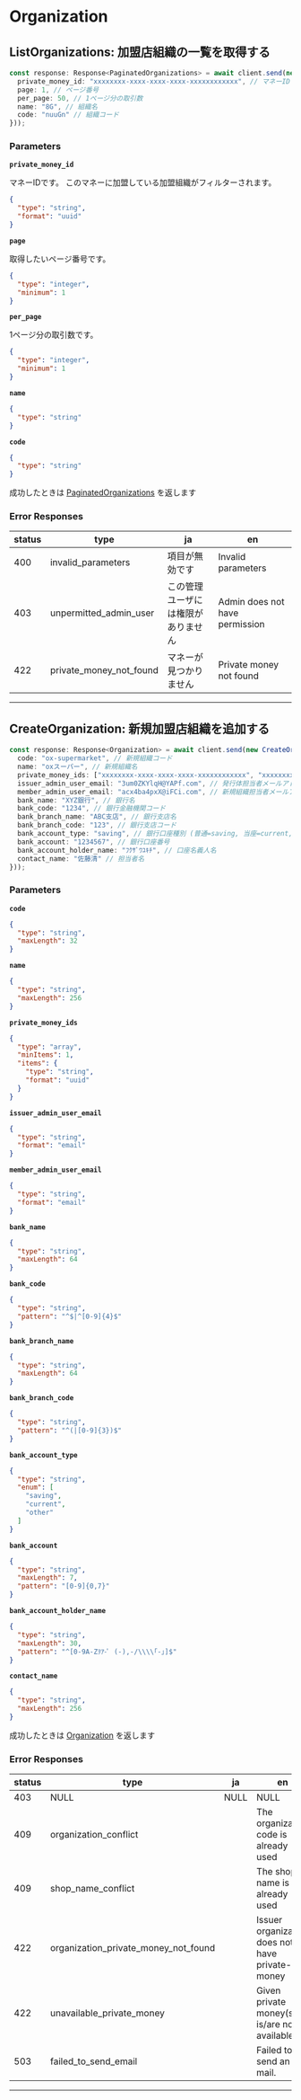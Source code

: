 # Organization

<a name="list-organizations"></a>
## ListOrganizations: 加盟店組織の一覧を取得する

```typescript
const response: Response<PaginatedOrganizations> = await client.send(new ListOrganizations({
  private_money_id: "xxxxxxxx-xxxx-xxxx-xxxx-xxxxxxxxxxxx", // マネーID
  page: 1, // ページ番号
  per_page: 50, // 1ページ分の取引数
  name: "8G", // 組織名
  code: "nuuGn" // 組織コード
}));
```



### Parameters
**`private_money_id`** 
  

マネーIDです。
このマネーに加盟している加盟組織がフィルターされます。

```json
{
  "type": "string",
  "format": "uuid"
}
```

**`page`** 
  

取得したいページ番号です。

```json
{
  "type": "integer",
  "minimum": 1
}
```

**`per_page`** 
  

1ページ分の取引数です。

```json
{
  "type": "integer",
  "minimum": 1
}
```

**`name`** 
  


```json
{
  "type": "string"
}
```

**`code`** 
  


```json
{
  "type": "string"
}
```



成功したときは
[PaginatedOrganizations](./responses.md#paginated-organizations)
を返します

### Error Responses
|status|type|ja|en|
|---|---|---|---|
|400|invalid_parameters|項目が無効です|Invalid parameters|
|403|unpermitted_admin_user|この管理ユーザには権限がありません|Admin does not have permission|
|422|private_money_not_found|マネーが見つかりません|Private money not found|



---


<a name="create-organization"></a>
## CreateOrganization: 新規加盟店組織を追加する

```typescript
const response: Response<Organization> = await client.send(new CreateOrganization({
  code: "ox-supermarket", // 新規組織コード
  name: "oxスーパー", // 新規組織名
  private_money_ids: ["xxxxxxxx-xxxx-xxxx-xxxx-xxxxxxxxxxxx", "xxxxxxxx-xxxx-xxxx-xxxx-xxxxxxxxxxxx"], // 加盟店組織で有効にするマネーIDの配列
  issuer_admin_user_email: "3um0ZKYlqH@YAPf.com", // 発行体担当者メールアドレス
  member_admin_user_email: "acx4ba4pxX@iFCi.com", // 新規組織担当者メールアドレス
  bank_name: "XYZ銀行", // 銀行名
  bank_code: "1234", // 銀行金融機関コード
  bank_branch_name: "ABC支店", // 銀行支店名
  bank_branch_code: "123", // 銀行支店コード
  bank_account_type: "saving", // 銀行口座種別 (普通=saving, 当座=current, その他=other)
  bank_account: "1234567", // 銀行口座番号
  bank_account_holder_name: "ﾌｸｻﾞﾜﾕｷﾁ", // 口座名義人名
  contact_name: "佐藤清" // 担当者名
}));
```



### Parameters
**`code`** 
  


```json
{
  "type": "string",
  "maxLength": 32
}
```

**`name`** 
  


```json
{
  "type": "string",
  "maxLength": 256
}
```

**`private_money_ids`** 
  


```json
{
  "type": "array",
  "minItems": 1,
  "items": {
    "type": "string",
    "format": "uuid"
  }
}
```

**`issuer_admin_user_email`** 
  


```json
{
  "type": "string",
  "format": "email"
}
```

**`member_admin_user_email`** 
  


```json
{
  "type": "string",
  "format": "email"
}
```

**`bank_name`** 
  


```json
{
  "type": "string",
  "maxLength": 64
}
```

**`bank_code`** 
  


```json
{
  "type": "string",
  "pattern": "^$|^[0-9]{4}$"
}
```

**`bank_branch_name`** 
  


```json
{
  "type": "string",
  "maxLength": 64
}
```

**`bank_branch_code`** 
  


```json
{
  "type": "string",
  "pattern": "^(|[0-9]{3})$"
}
```

**`bank_account_type`** 
  


```json
{
  "type": "string",
  "enum": [
    "saving",
    "current",
    "other"
  ]
}
```

**`bank_account`** 
  


```json
{
  "type": "string",
  "maxLength": 7,
  "pattern": "[0-9]{0,7}"
}
```

**`bank_account_holder_name`** 
  


```json
{
  "type": "string",
  "maxLength": 30,
  "pattern": "^[0-9A-Zｦｱ-ﾟ (-),-/\\\\｢-｣]$"
}
```

**`contact_name`** 
  


```json
{
  "type": "string",
  "maxLength": 256
}
```



成功したときは
[Organization](./responses.md#organization)
を返します

### Error Responses
|status|type|ja|en|
|---|---|---|---|
|403|NULL|NULL|NULL|
|409|organization_conflict||The organization code is already used|
|409|shop_name_conflict||The shop name is already used|
|422|organization_private_money_not_found||Issuer organization does not have private-money|
|422|unavailable_private_money||Given private money(s) is/are not available|
|503|failed_to_send_email||Failed to send an E-mail.|



---



